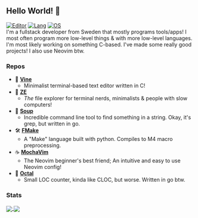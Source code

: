 Hello World! 👋
---------
[![Editor](https://img.shields.io/badge/Code%20Editor-Neovim-18e73a?logo=Neovim&logColor=18e73a&style=for-the-badge)](https://neovim.io)
[![Lang](https://img.shields.io/badge/Favourite%20Language-C-9d9d9d?logo=C&logoColor=9d9d9d&style=for-the-badge)](https://en.wikipedia.org/wiki/The_C_Programming_Language)
[![OS](https://img.shields.io/badge/Operating%20System-Fedora%20Linux-2b65d4?logo=fedora&logoColor=2b65d4&style=for-the-badge)](https://github.com/ElisStaaf/soup)  
I'm a fullstack developer from Sweden that mostly programs tools/apps! I most often program more low-level things & with more low-level languages. I'm most likely
working on something C-based. I've made some really good projects! I also use Neovim btw.

### Repos
* 📝 [**Vine**](https://github.com/ElisStaaf/vine)
  * Minimalist terminal-based text editor
    written in C!
* 📂 [**ZE**](https://github.com/ElisStaaf/ze)
  * *The* file explorer for terminal nerds,
    minimalists & people with slow computers!
* 🍲 [**Soup**](https://github.com/ElisStaaf/soup)
  * Incredible command line tool to find
    something in a string. Okay, it's grep,
    but written in go.
* 🛠️ [**FMake**](https://github.com/ElisStaaf/FMake)
  * A "Make" language built with python. Compiles to
    M4 macro preprocessing.
* ☕ [**MochaVim**](https://github.com/ElisStaaf/MochaVim)
  * The Neovim beginner's best friend;
    An intuitive and easy to use Neovim config!
* 🦑 [**Octal**](https://github.com/ElisStaaf/octal)
  * Small LOC counter, kinda like CLOC, but worse.
    Written in go btw.

### Stats
<a href="">
  <img align="center" src="https://github-readme-stats.vercel.app/api?username=ElisStaaf&theme=github_dark&show_icons=true"/>
</a>
<a href="">
  <img align="center" src="https://github-readme-stats.vercel.app/api/top-langs/?username=ElisStaaf&theme=github_dark&layout=compact"/>
</a>
